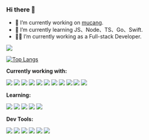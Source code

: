 ### Hi there 👋



- 🔭 I’m currently working on [mucang](https://www.mucang.cn/).
- 🌱 I’m currently learning JS、Node、TS、Go、Swift.
- 👨‍💻 I’m currently working as a Full-stack Developer.

![](https://github-readme-stats.vercel.app/api?username=sunshineLixun&show_icons=true&theme=radical&count_private=true)

[![Top Langs](https://github-readme-stats.vercel.app/api/top-langs/?username=sunshineLixun&layout=compact&theme=radical)](https://github.com/anuraghazra/github-readme-stats)


<!-- START_SECTION:waka -->
<!-- END_SECTION:waka -->


**Currently working with:**

<a href="https://reactjs.bootcss.com/" title="React"><img src="https://api.iconify.design/logos:react.svg?width=50&height=50" /></a>
<a href="https://staging-cn.vuejs.org/" title="Vue"><img src="https://api.iconify.design/logos:vue.svg?width=50&height=50" /></a>
<a href="https://www.typescriptlang.org/zh/" title="TS"><img src="https://api.iconify.design/logos:typescript-icon.svg?width=50&height=50" /></a>
<a href="https://developer.mozilla.org/zh-CN/docs/Web/JavaScript" title="JS"><img src="https://api.iconify.design/logos:javascript.svg?width=50&height=50" /></a>
<a href="https://developer.apple.com/swift/" title="Swift"><img src="https://api.iconify.design/logos:swift.svg?width=50&height=50" /></a>
<a href="https://developer.apple.com/" title="iOS"><img src="https://api.iconify.design/mdi:apple-ios.svg?color=%23e5e817&width=50&height=50" /></a>
<a href="https://webpack.js.org/" title="WebPack"><img src="https://api.iconify.design/logos:webpack.svg?color=%23e5e817&width=50&height=50" /></a>
<a href="https://cn.vitejs.dev/" title="Vite"><img src="https://api.iconify.design/logos:vitejs.svg?color=%23e5e817&width=50&height=50" /></a>
<a href="https://sass-lang.com/" title="Sass"><img src="https://api.iconify.design/logos:sass.svg?color=%23e5e817&width=50&height=50" /></a>
<a href="https://lesscss.org/" title="Less"><img src="https://api.iconify.design/logos:less.svg?color=%23e5e817&width=50&height=50" /></a>
<a href="https://developer.mozilla.org/zh-CN/docs/Web/HTML" title="HTML5"><img src="https://api.iconify.design/logos:html-5.svg?color=%23e5e817&width=50&height=50" /></a>



**Learning:**

<a href="https://go.dev/" title="Go"><img src="https://api.iconify.design/logos:go.svg?width=50&height=50" /></a>
<a href="https://nodejs.org/zh-cn/" title="Node"><img src="https://api.iconify.design/logos:nodejs-icon.svg?width=50&height=50" /></a>
<a href="https://nodejs.org/zh-cn/" title="TS-Node"><img src="https://api.iconify.design/logos:tsnode.svg?color=%23e5e817?width=50&height=50" /></a>
<a href="https://nestjs.com/" title="Nest"><img src="https://api.iconify.design/logos:nestjs.svg?width=50&height=50" /></a>
<a href="https://www.mysql.com/cn/" title="MySql"><img src="https://api.iconify.design/logos:mysql.svg?width=50&height=50" /></a>

**Dev Tools:**

<a href="https://code.visualstudio.com/" title="VSCode"><img src="https://api.iconify.design/logos:visual-studio-code.svg?width=50&height=50" /></a>
<a href="https://developer.apple.com/xcode/" title="Xcode"><img src="https://api.iconify.design/simple-icons:xcode.svg?color=%23249976&width=50&height=50" /></a>
<a href="https://www.apple.com/macos/monterey/" title="MacOS"><img src="https://api.iconify.design/logos:macosx.svg?color=%23e5e817&width=50&height=50" /></a>
<a href="https://www.google.com/intl/zh-CN/chrome/" title="Chrome"><img src="https://api.iconify.design/logos:chrome.svg?color=%23e5e817&width=50&height=50" /></a>
<a href="https://www.mozilla.org/zh-CN/firefox/new/" title="Firefox"><img src="https://api.iconify.design/logos:firefox.svg?color=%23e5e817&width=50&height=50" /></a>
<a href="https://www.apple.com/safari/" title="safari"><img src="https://api.iconify.design/logos:safari.svg?color=%23e5e817&width=50&height=50" /></a>



